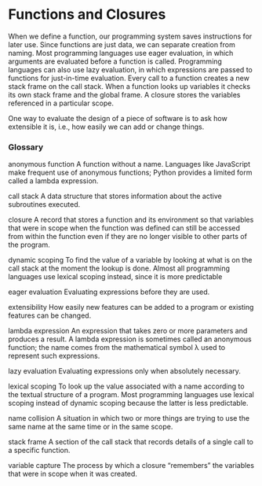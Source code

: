 # Functions and Closures

When we define a function, our programming system saves instructions for later use.
Since functions are just data, we can separate creation from naming.
Most programming languages use eager evaluation, in which arguments are evaluated before a function is called.
Programming languages can also use lazy evaluation, in which expressions are passed to functions for just-in-time evaluation.
Every call to a function creates a new stack frame on the call stack.
When a function looks up variables it checks its own stack frame and the global frame.
A closure stores the variables referenced in a particular scope.

One way to evaluate the design of a piece of software is to ask how extensible it is, i.e., how easily we can add or change things.


### Glossary
anonymous function
A function without a name. Languages like JavaScript make frequent use of anonymous functions; Python provides a limited form called a lambda expression.

call stack
A data structure that stores information about the active subroutines executed.

closure
A record that stores a function and its environment so that variables that were in scope when the function was defined can still be accessed from within the function even if they are no longer visible to other parts of the program.

dynamic scoping
To find the value of a variable by looking at what is on the call stack at the moment the lookup is done. Almost all programming languages use lexical scoping instead, since it is more predictable

eager evaluation
Evaluating expressions before they are used.

extensibility
How easily new features can be added to a program or existing features can be changed.

lambda expression
An expression that takes zero or more parameters and produces a result. A lambda expression is sometimes called an anonymous function; the name comes from the mathematical symbol λ used to represent such expressions.

lazy evaluation
Evaluating expressions only when absolutely necessary.

lexical scoping
To look up the value associated with a name according to the textual structure of a program. Most programming languages use lexical scoping instead of dynamic scoping because the latter is less predictable.

name collision
A situation in which two or more things are trying to use the same name at the same time or in the same scope.

stack frame
A section of the call stack that records details of a single call to a specific function.

variable capture
The process by which a closure “remembers” the variables that were in scope when it was created.
